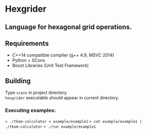 # Hexgrider

## Language for hexagonal grid operations.

## Requirements

- C++14 compatible compiler (g++ 4.9, MSVC 2014)
- Python + SCons
- Boost Libraries (Unit Test Framework)

## Building

Type `scons` in project directory.  
`hexgrider` executable should appear in current directory.

### Executing examples:

`> ./tkom-calculator < example/example1`
`> cat example/example1 | ./tkom-calculator`
`> ./run example/example1 `
